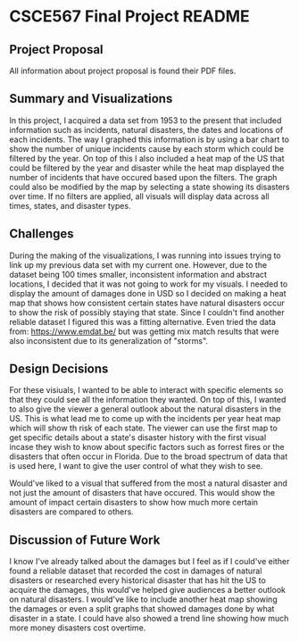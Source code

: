 # CSCE567 Final Project README

## Project Proposal

All information about project proposal is found their PDF files.

## Summary and Visualizations

In this project, I acquired a data set from 1953 to the present that included information such as incidents, natural disasters, the dates and locations of each incidents.
The way I graphed this information is by using a bar chart to show the number of unique incidents cause by each storm which could be filtered by the year. On top of
this I also included a heat map of the US that could be filtered by the year and disaster while the heat map displayed the number of incidents that have occured 
based upon the filters. The graph could also be modified by the map by selecting a state showing its disasters over time. If no filters are applied, all visuals will 
display data across all times, states, and disaster types.

## Challenges

During the making of the visualizations, I was running into issues trying to link up my previous data set with my current one. However, due to the dataset being 100 times
smaller, inconsistent information and abstract locations, I decided that it was not going to work for my visuals. I needed to display the amount of damages done in USD 
so I decided on making a heat map that shows how consistent certain states have natural disasters occur to show the risk of possibly staying that state. Since I couldn't
find another reliable dataset I figured this was a fitting alternative. Even tried the data from: https://www.emdat.be/ but was getting mix match results that were
also inconsistent due to its generalization of "storms".

## Design Decisions

For these visiuals, I wanted to be able to interact with specific elements so that they could see all the information they wanted. On top of this, I wanted to also give
the viewer a general outlook about the natural disasters in the US. This is what lead me to come up with the incidents per year heat map which will show th risk of each 
state. The viewer can use the first map to get specific details about a state's disaster history with the first visual incase they wish to know about specific factors 
such as forrest fires or the disasters that often occur in Florida. Due to the broad spectrum of data that is used here, I want to give the user control of what they 
wish to see. 

Would've liked to a visual that suffered from the most a natural disaster and not just the amount of disasters that have occured. This would show the amount of impact
certain disasters to show how much more certain disasters are compared to others. 

## Discussion of Future Work

I know I've already talked about the damages but I feel as if I could've either found a reliable dataset that recorded the cost in damages of natural disasters or researched every
historical disaster that has hit the US to acquire the damages, this would've helped give audiences a better outlook on natural disasters. I would've like to include 
another heat map showing the damages or even a split graphs that showed damages done by what disaster in a state. I could have also showed a trend line showing how much 
more money disasters cost overtime. 
